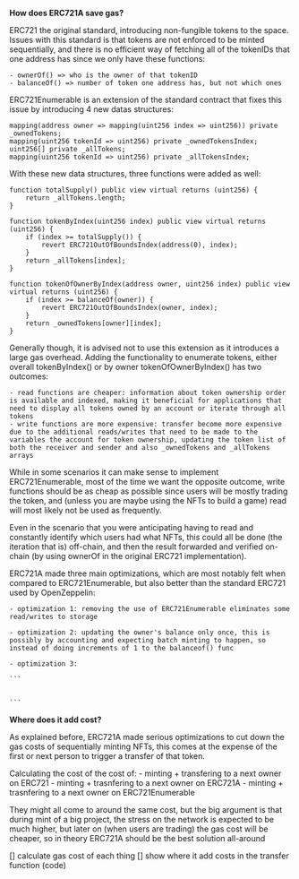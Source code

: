 **How does ERC721A save gas?**

ERC721 the original standard, introducing non-fungible tokens to the space. Issues with this standard is that tokens are not enforced to be minted sequentially, and there is no efficient way of fetching all of the tokenIDs that one address has since we only have these functions:

    - ownerOf() => who is the owner of that tokenID
    - balanceOf() => number of token one address has, but not which ones

ERC721Enumerable is an extension of the standard contract that fixes this issue by introducing 4 new datas structures:

    mapping(address owner => mapping(uint256 index => uint256)) private _ownedTokens;
    mapping(uint256 tokenId => uint256) private _ownedTokensIndex;
    uint256[] private _allTokens;
    mapping(uint256 tokenId => uint256) private _allTokensIndex;

With these new data structures, three functions were added as well:

    function totalSupply() public view virtual returns (uint256) {
        return _allTokens.length;
    }

    function tokenByIndex(uint256 index) public view virtual returns (uint256) {
        if (index >= totalSupply()) {
            revert ERC721OutOfBoundsIndex(address(0), index);
        }
        return _allTokens[index];
    }

    function tokenOfOwnerByIndex(address owner, uint256 index) public view virtual returns (uint256) {
        if (index >= balanceOf(owner)) {
            revert ERC721OutOfBoundsIndex(owner, index);
        }
        return _ownedTokens[owner][index];
    }

Generally though, it is advised not to use this extension as it introduces a large gas overhead. Adding the functionality to enumerate tokens, either overall tokenByIndex() or by owner tokenOfOwnerByIndex() has two outcomes:

    - read functions are cheaper: information about token ownership order is available and indexed, making it beneficial for applications that need to display all tokens owned by an account or iterate through all tokens
    - write functions are more expensive: transfer become more expensive due to the additional reads/writes that need to be made to the variables the account for token ownership, updating the token list of both the receiver and sender and also _ownedTokens and _allTokens arrays

While in some scenarios it can make sense to implement ERC721Enumerable, most of the time we want the opposite outcome, write functions should be as cheap as possible since users will be mostly trading the token, and (unless you are maybe using the NFTs to build a game) read will most likely not be used as frequently.

Even in the scenario that you were anticipating having to read and constantly identify which users had what NFTs, this could all be done (the iteration that is) off-chain, and then the result forwarded and verified on-chain (by using ownerOf in the original ERC721 implementation).

ERC721A made three main optimizations, which are most notably felt when compared to ERC721Enumerable, but also better than the standard ERC721 used by OpenZeppelin:

    - optimization 1: removing the use of ERC721Enumerable eliminates some read/writes to storage

    - optimization 2: updating the owner's balance only once, this is possibly by accounting and expecting batch minting to happen, so instead of doing increments of 1 to the balanceof() func

    - optimization 3:

    ```


    ```

**Where does it add cost?**

As explained before, ERC721A made serious optimizations to cut down the gas costs of sequentially minting NFTs, this comes at the expense of the first or next person to trigger a transfer of that token.

Calculating the cost of the cost of: - minting + transfering to a next owner on ERC721 - minting + trasnfering to a next owner on ERC721A - minting + trasnfering to a next owner on ERC721Enumerable

They might all come to around the same cost, but the big argument is that during mint of a big project, the stress on the network is expected to be much higher, but later on (when users are trading) the gas cost will be cheaper, so in theory ERC721A should be the best solution all-around

[] calculate gas cost of each thing
[] show where it add costs in the transfer function (code)
